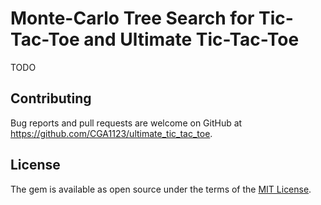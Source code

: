 # Monte-Carlo Tree Search for Tic-Tac-Toe and Ultimate Tic-Tac-Toe

TODO

## Contributing

Bug reports and pull requests are welcome on GitHub at https://github.com/CGA1123/ultimate_tic_tac_toe.

## License

The gem is available as open source under the terms of the [MIT License](https://opensource.org/licenses/MIT).
